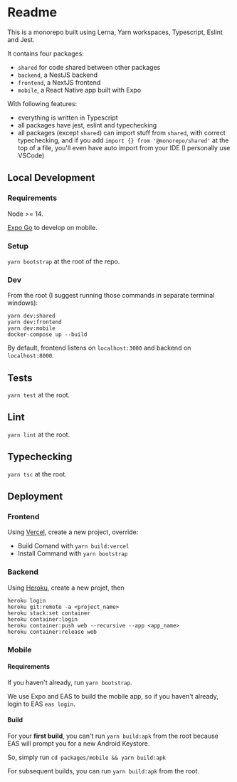 # Readme

This is a monorepo built using Lerna, Yarn workspaces, Typescript, Eslint and Jest.

It contains four packages:

- `shared` for code shared between other packages
- `backend`, a NestJS backend
- `frontend`, a NextJS frontend
- `mobile`, a React Native app built with Expo

With following features:

- everything is written in Typescript
- all packages have jest, eslint and typechecking
- all packages (except `shared`) can import stuff from `shared`, with correct typechecking, and if you add `import {} from '@monorepo/shared'` at the top of a file, you'll even have auto import from your IDE (I personally use VSCode)

## Local Development

### Requirements

Node >= 14.

[Expo Go](https://expo.dev/client) to develop on mobile.

### Setup

`yarn bootstrap` at the root of the repo.

### Dev

From the root (I suggest running those commands in separate terminal windows):

```
yarn dev:shared
yarn dev:frontend
yarn dev:mobile
docker-compose up --build
```

By default, frontend listens on `localhost:3000` and backend on `localhost:8000`.

## Tests

`yarn test` at the root.

## Lint

`yarn lint` at the root.

## Typechecking

`yarn tsc` at the root.

## Deployment

### Frontend

Using [Vercel](https://vercel.com/new), create a new project, override:

- Build Comand with `yarn build:vercel`
- Install Command with `yarn bootstrap`

### Backend

Using [Heroku](https://dashboard.heroku.com/apps), create a new projet, then

```
heroku login
heroku git:remote -a <project_name>
heroku stack:set container
heroku container:login
heroku container:push web --recursive --app <app_name>
heroku container:release web
```

### Mobile

#### Requirements

If you haven't already, run `yarn bootstrap`.

We use Expo and EAS to build the mobile app, so if you haven't already, login to EAS `eas login`.

#### Build

For your **first build**, you can't run `yarn build:apk` from the root because EAS will prompt you for a new Android Keystore.

So, simply run `cd packages/mobile && yarn build:apk`

For subsequent builds, you can run `yarn build:apk` from the root.
